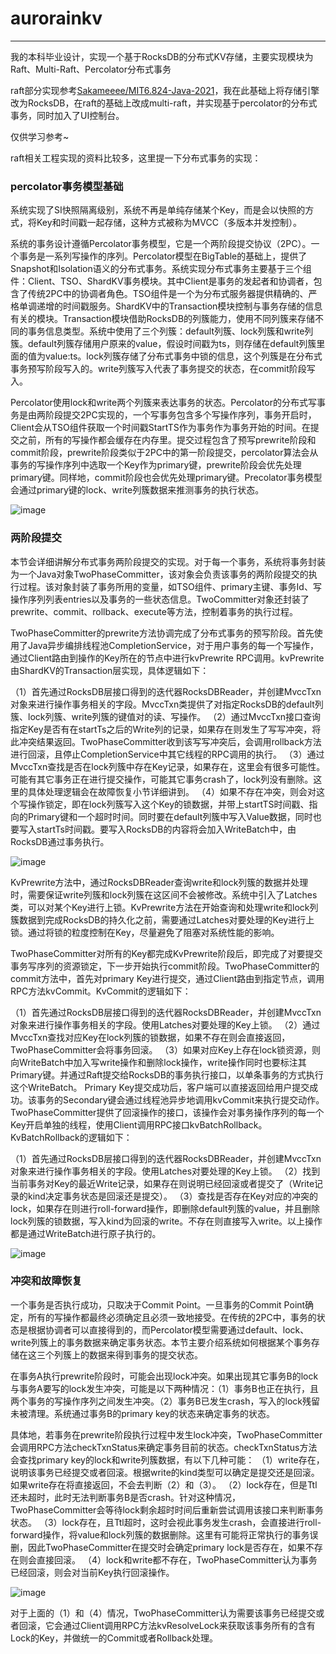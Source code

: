 # aurorainkv
***
我的本科毕业设计，实现一个基于RocksDB的分布式KV存储，主要实现模块为Raft、Multi-Raft、Percolator分布式事务

raft部分实现参考[Sakameeee/MIT6.824-Java-2021](https://github.com/Sakameeee/MIT6.824-Java-2021)，我在此基础上将存储引擎改为RocksDB，在raft的基础上改成multi-raft，并实现基于percolator的分布式事务，同时加入了UI控制台。

仅供学习参考~

raft相关工程实现的资料比较多，这里提一下分布式事务的实现：

### percolator事务模型基础

系统实现了SI快照隔离级别，系统不再是单纯存储某个Key，而是会以快照的方式，将Key和时间戳一起存储，这种方式被称为MVCC（多版本并发控制）。

系统的事务设计遵循Percolator事务模型，它是一个两阶段提交协议（2PC）。一个事务是一系列写操作的序列。Percolator模型在BigTable的基础上，提供了Snapshot和Isolation语义的分布式事务。系统实现分布式事务主要基于三个组件：Client、TSO、ShardKV事务模块。其中Client是事务的发起者和协调者，包含了传统2PC中的协调者角色。TSO组件是一个为分布式服务器提供精确的、严格单调递增的时间戳服务。ShardKV中的Transaction模块控制与事务存储的信息有关的模块。Transaction模块借助RocksDB的列簇能力，使用不同列簇来存储不同的事务信息类型。系统中使用了三个列簇：default列簇、lock列簇和write列簇。default列簇存储用户原来的value，假设时间戳为ts，则存储在default列簇里面的值为value:ts。lock列簇存储了分布式事务中锁的信息，这个列簇是在分布式事务预写阶段写入的。write列簇写入代表了事务提交的状态，在commit阶段写入。

Percolator使用lock和write两个列簇来表达事务的状态。Percolator的分布式写事务是由两阶段提交2PC实现的，一个写事务包含多个写操作序列，事务开启时，Client会从TSO组件获取一个时间戳StartTS作为事务作为事务开始的时间。在提交之前，所有的写操作都会缓存在内存里。提交过程包含了预写prewrite阶段和commit阶段，prewrite阶段类似于2PC中的第一阶段提交，percolator算法会从事务的写操作序列中选取一个Key作为primary键，prewrite阶段会优先处理primary键。同样地，commit阶段也会优先处理primary键。Precolator事务模型会通过primary键的lock、write列簇数据来推测事务的执行状态。

![image](https://github.com/user-attachments/assets/f92441cf-fcce-47da-867d-ac3aa396a946)

### 两阶段提交
本节会详细讲解分布式事务两阶段提交的实现。对于每一个事务，系统将事务封装为一个Java对象TwoPhaseCommitter，该对象会负责该事务的两阶段提交的执行过程。该对象封装了事务所用的变量，如TSO组件、primary主键、事务Id、写操作序列列表entries以及事务的一些状态信息。TwoCommitter对象还封装了prewrite、commit、rollback、execute等方法，控制着事务的执行过程。

TwoPhaseCommitter的prewrite方法协调完成了分布式事务的预写阶段。首先使用了Java异步编排线程池CompletionService，对于用户事务的每一个写操作，通过Client路由到操作的Key所在的节点中进行kvPrewrite RPC调用。kvPrewrite由ShardKV的Transaction层实现，具体逻辑如下：

（1）首先通过RocksDB层接口得到的迭代器RocksDBReader，并创建MvccTxn对象来进行操作事务相关的字段。MvccTxn类提供了对指定RocksDB的default列簇、lock列簇、write列簇的键值对的读、写操作。
（2）通过MvccTxn接口查询指定Key是否有在startTs之后的Write列的记录，如果存在则发生了写写冲突，将此冲突结果返回。TwoPhaseCommitter收到该写写冲突后，会调用rollback方法进行回滚，且停止CompletionService中其它线程的RPC调用的执行。
（3）通过MvccTxn查找是否在lock列簇中存在Key记录，如果存在，这里会有很多可能性。可能有其它事务正在进行提交操作，可能其它事务crash了，lock列没有删除。这里的具体处理逻辑会在故障恢复小节详细讲到。
（4）如果不存在冲突，则会对这个写操作锁定，即在lock列簇写入这个Key的锁数据，并带上startTS时间戳、指向的Primary键和一个超时时间。同时要在default列簇中写入Value数据，同时也要写入startTs时间戳。要写入RocksDB的内容将会加入WriteBatch中，由RocksDB通过事务执行。

![image](https://github.com/user-attachments/assets/dd5ce854-4951-4dc2-a913-0b69cad95260)

KvPrewrite方法中，通过RocksDBReader查询write和lock列簇的数据并处理时，需要保证write列簇和lock列簇在这区间不会被修改。系统中引入了Latches类，可以对某个Key进行上锁。KvPrewrite方法在开始查询和处理write和lock列簇数据到完成RocksDB的持久化之前，需要通过Latches对要处理的Key进行上锁。通过将锁的粒度控制在Key，尽量避免了阻塞对系统性能的影响。

TwoPhaseCommitter对所有的Key都完成KvPrewrite阶段后，即完成了对要提交事务写序列的资源锁定，下一步开始执行commit阶段。TwoPhaseCommitter的commit方法中，首先对primary Key进行提交，通过Client路由到指定节点，调用RPC方法kvCommit。KvCommit的逻辑如下：

（1）首先通过RocksDB层接口得到的迭代器RocksDBReader，并创建MvccTxn对象来进行操作事务相关的字段。使用Latches对要处理的Key上锁。
（2）通过MvccTxn查找对应Key在lock列簇的锁数据，如果不存在则会直接返回，TwoPhaseCommitter会将事务回滚。
（3）如果对应Key上存在lock锁资源，则向WriteBatch中加入写write操作和删除lock操作，write操作同时也要标注其Primary键。并通过Raft提交给RocksDB的事务执行接口，以单条事务的方式执行这个WriteBatch。
Primary Key提交成功后，客户端可以直接返回给用户提交成功。该事务的Secondary键会通过线程池异步地调用kvCommit来执行提交动作。
TwoPhaseCommitter提供了回滚操作的接口，该操作会对事务操作序列的每一个Key开启单独的线程，使用Client调用RPC接口kvBatchRollback。KvBatchRollback的逻辑如下：

（1）首先通过RocksDB层接口得到的迭代器RocksDBReader，并创建MvccTxn对象来进行操作事务相关的字段。使用Latches对要处理的Key上锁。
（2）找到当前事务对Key的最近Write记录，如果存在则说明已经回滚或者提交了（Write记录的kind决定事务状态是回滚还是提交）。
（3）查找是否存在Key对应的冲突的lock，如果存在则进行roll-forward操作，即删除default列簇的value，并且删除lock列簇的锁数据，写入kind为回滚的write。不存在则直接写入write。以上操作都是通过WriteBatch进行原子执行的。

![image](https://github.com/user-attachments/assets/7101f76b-5dae-464d-aec0-4e06a9c99b4c)

### 冲突和故障恢复
一个事务是否执行成功，只取决于Commit Point。一旦事务的Commit Point确定，所有的写操作都最终必须确定且必须一致地接受。在传统的2PC中，事务的状态是根据协调者可以直接得到的，而Percolator模型需要通过default、lock、write列簇上的事务数据来确定事务状态。本节主要介绍系统如何根据某个事务存储在这三个列簇上的数据来得到事务的提交状态。

在事务A执行prewrite阶段时，可能会出现lock冲突。如果出现其它事务B的lock与事务A要写的lock发生冲突，可能是以下两种情况：（1）事务B也正在执行，且两个事务的写操作序列之间发生冲突。（2）事务B已发生crash，写入的lock残留未被清理。系统通过事务B的primary key的状态来确定事务的状态。

具体地，若事务在prewrite阶段执行过程中发生lock冲突，TwoPhaseCommitter会调用RPC方法checkTxnStatus来确定事务目前的状态。checkTxnStatus方法会查找primary key的lock和write列簇数据，有以下几种可能：
（1）write存在，说明该事务已经提交或者回滚。根据write的kind类型可以确定是提交还是回滚。如果write存在将直接返回，不会去判断（2）和（3）。
（2）lock存在，但是Ttl还未超时，此时无法判断事务B是否crash。针对这种情况，TwoPhaseCommitter会等待lock剩余超时时间后重新尝试调用该接口来判断事务状态。
（3）lock存在，且Ttl超时，这时会视此事务发生crash，会直接进行roll-forward操作，将value和lock列簇的数据删除。这里有可能将正常执行的事务误删，因此TwoPhaseCommitter在提交时会确定primary lock是否存在，如果不存在则会直接回滚。
（4）lock和write都不存在，TwoPhaseCommitter认为事务已经回滚，则会对当前Key执行回滚操作。

![image](https://github.com/user-attachments/assets/b0405728-cba8-4984-919c-84b29a4a8d9f)

对于上面的（1）和（4）情况，TwoPhaseCommitter认为需要该事务已经提交或者回滚，它会通过Client调用RPC方法kvResolveLock来获取该事务所有的含有Lock的Key，并做统一的Commit或者Rollback处理。